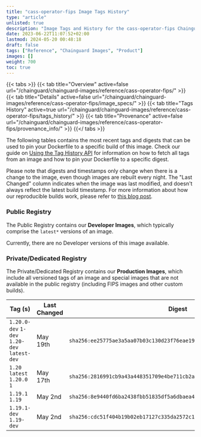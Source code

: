 ```yaml
---
title: "cass-operator-fips Image Tags History"
type: "article"
unlisted: true
description: "Image Tags and History for the cass-operator-fips Chainguard Image"
date: 2023-06-22T11:07:52+02:00
lastmod: 2024-05-20 00:48:18
draft: false
tags: ["Reference", "Chainguard Images", "Product"]
images: []
weight: 700
toc: true
---
```


{{< tabs >}}
{{< tab title="Overview" active=false url="/chainguard/chainguard-images/reference/cass-operator-fips/" >}}
{{< tab title="Details" active=false url="/chainguard/chainguard-images/reference/cass-operator-fips/image_specs/" >}}
{{< tab title="Tags History" active=true url="/chainguard/chainguard-images/reference/cass-operator-fips/tags_history/" >}}
{{< tab title="Provenance" active=false url="/chainguard/chainguard-images/reference/cass-operator-fips/provenance_info/" >}}
{{</ tabs >}}

The following tables contains the most recent tags and digests that can be used to pin your Dockerfile to a specific build of this image. Check our guide on [Using the Tag History API](/chainguard/chainguard-images/using-the-tag-history-api/) for information on how to fetch all tags from an image and how to pin your Dockerfile to a specific digest.

Please note that digests and timestamps only change when there is a change to the image, even though images are rebuilt every night. The "Last Changed" column indicates when the image was last modified, and doesn't always reflect the latest build timestamp. For more information about how our reproducible builds work, please refer to [this blog post](https://www.chainguard.dev/unchained/reproducing-chainguards-reproducible-image-builds).

### Public Registry
The Public Registry contains our **Developer Images**, which typically comprise the `latest*` versions of an image.

Currently, there are no Developer versions of this image available.

### Private/Dedicated Registry
The Private/Dedicated Registry contains our **Production Images**, which include all versioned tags of an image and special images that are not available in the public registry (including FIPS images and other custom builds).

| Tag (s)                                       | Last Changed | Digest                                                                    |
|-----------------------------------------------|--------------|---------------------------------------------------------------------------|
|  `1.20.0-dev` `1-dev` `1.20-dev` `latest-dev` | May 19th     | `sha256:ee25775ae3a5aa07b03c130d23f76eae19401d88bf69d8e9fe051244e90eba7d` |
|  `1.20` `latest` `1.20.0` `1`                 | May 17th     | `sha256:2816991cb9a43a448351709e4be711cb2a6ec8c8bbc79f186c659085d216a602` |
|  `1.19.1` `1.19`                              | May 2nd      | `sha256:8e9440fd6ba2438fbb51835df5a6dbaea4bd71a7f8b5a472990d46b21c408fa8` |
|  `1.19.1-dev` `1.19-dev`                      | May 2nd      | `sha256:cdc51f404b19b02eb17127c335da2572c1a9c59748ab8758cf56bb83a55e8d45` |

